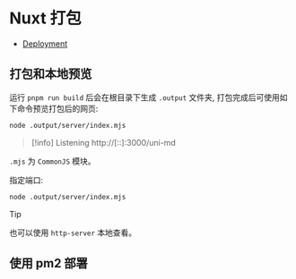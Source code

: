 # Nuxt 打包

- [Deployment](https://nuxt.com/docs/getting-started/deployment)

## 打包和本地预览

运行 `pnpm run build` 后会在根目录下生成 `.output` 文件夹, 打包完成后可使用如下命令预览打包后的网页:

```bash
node .output/server/index.mjs
```

> [!info]
> Listening http://[::]:3000/uni-md

`.mjs` 为 `CommonJS` 模块。

指定端口:

```bash
node .output/server/index.mjs
```

> [!tip]
> 也可以使用 `http-server` 本地查看。

## 使用 pm2 部署

